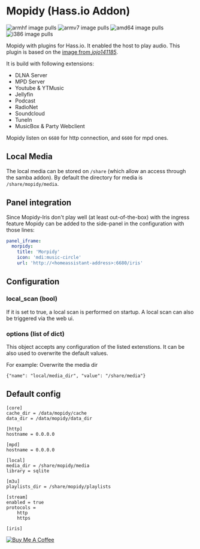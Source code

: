 # Mopidy (Hass.io Addon)
![armhf image pulls](https://img.shields.io/docker/pulls/poeschl/hassio-mopidy-armhf?label=docker%20pulls%20%28armhf%29)
![armv7 image pulls](https://img.shields.io/docker/pulls/poeschl/hassio-mopidy-armv7?label=docker%20pulls%20%28armv7%29)
![amd64 image pulls](https://img.shields.io/docker/pulls/poeschl/hassio-mopidy-amd64?label=docker%20pulls%20%28amd64%29)
![i386 image pulls](https://img.shields.io/docker/pulls/poeschl/hassio-mopidy-i386?label=docker%20pulls%20%28i386%29)

Mopidy with plugins for Hass.io. It enabled the host to play audio.
This plugin is based on the [image from _jojo141185_](https://hub.docker.com/r/jojo141185/mopidy).

It is build with following extensions:

* DLNA Server
* MPD Server
* Youtube & YTMusic
* Jellyfin
* Podcast
* RadioNet
* Soundcloud
* TuneIn
* MusicBox & Party Webclient

Mopidy listen on `6680` for http connection, and `6600` for mpd ones.

## Local Media
The local media can be stored on `/share` (which allow an access through the samba addon).
By default the directory for media is `/share/mopidy/media`. 

## Panel integration

Since Mopidy-Iris don't play well (at least out-of-the-box) with the ingress feature Mopidy can be added to the side-panel in the configuration with those lines:

```yaml
panel_iframe:
  morpidy:
    title: 'Morpidy'
    icon: 'mdi:music-circle'
    url: 'http://<homeassistant-address>:6680/iris'
```

## Configuration

### local_scan (bool)
If it is set to true, a local scan is performed on startup. A local scan can also be triggered via the web ui.

### options (list of dict)

This object accepts any configuration of the listed extenstions. It can be also used to overwrite the default values.

For example: Overwrite the media dir

```
{"name": "local/media_dir", "value": "/share/media"}
```

## Default config

```
[core]
cache_dir = /data/mopidy/cache
data_dir = /data/mopidy/data_dir

[http]
hostname = 0.0.0.0

[mpd]
hostname = 0.0.0.0

[local]
media_dir = /share/mopidy/media
library = sqlite

[m3u]
playlists_dir = /share/mopidy/playlists

[stream]
enabled = true
protocols =
    http
    https

[iris]

```

[![Buy Me A Coffee](https://bmc-cdn.nyc3.digitaloceanspaces.com/BMC-button-images/custom_images/orange_img.png)](https://www.buymeacoffee.com/Poeschl)
